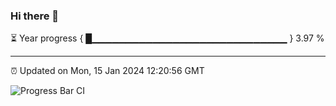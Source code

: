 ### Hi there 👋

⏳ Year progress { █▁▁▁▁▁▁▁▁▁▁▁▁▁▁▁▁▁▁▁▁▁▁▁▁▁▁▁▁▁ } 3.97 %

---

⏰ Updated on Mon, 15 Jan 2024 12:20:56 GMT

![Progress Bar CI](https://github.com/liununu/liununu/workflows/Progress%20Bar%20CI/badge.svg)
